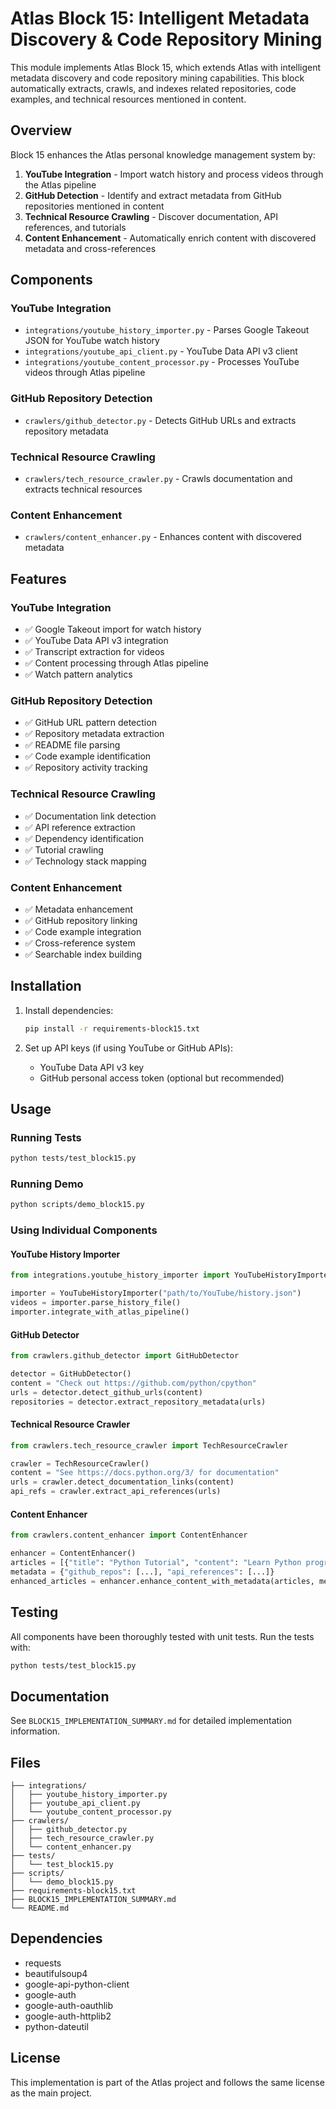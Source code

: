 # Atlas Block 15: Intelligent Metadata Discovery & Code Repository Mining

This module implements Atlas Block 15, which extends Atlas with intelligent metadata discovery and code repository mining capabilities. This block automatically extracts, crawls, and indexes related repositories, code examples, and technical resources mentioned in content.

## Overview

Block 15 enhances the Atlas personal knowledge management system by:

1. **YouTube Integration** - Import watch history and process videos through the Atlas pipeline
2. **GitHub Detection** - Identify and extract metadata from GitHub repositories mentioned in content
3. **Technical Resource Crawling** - Discover documentation, API references, and tutorials
4. **Content Enhancement** - Automatically enrich content with discovered metadata and cross-references

## Components

### YouTube Integration
- `integrations/youtube_history_importer.py` - Parses Google Takeout JSON for YouTube watch history
- `integrations/youtube_api_client.py` - YouTube Data API v3 client
- `integrations/youtube_content_processor.py` - Processes YouTube videos through Atlas pipeline

### GitHub Repository Detection
- `crawlers/github_detector.py` - Detects GitHub URLs and extracts repository metadata

### Technical Resource Crawling
- `crawlers/tech_resource_crawler.py` - Crawls documentation and extracts technical resources

### Content Enhancement
- `crawlers/content_enhancer.py` - Enhances content with discovered metadata

## Features

### YouTube Integration
- ✅ Google Takeout import for watch history
- ✅ YouTube Data API v3 integration
- ✅ Transcript extraction for videos
- ✅ Content processing through Atlas pipeline
- ✅ Watch pattern analytics

### GitHub Repository Detection
- ✅ GitHub URL pattern detection
- ✅ Repository metadata extraction
- ✅ README file parsing
- ✅ Code example identification
- ✅ Repository activity tracking

### Technical Resource Crawling
- ✅ Documentation link detection
- ✅ API reference extraction
- ✅ Dependency identification
- ✅ Tutorial crawling
- ✅ Technology stack mapping

### Content Enhancement
- ✅ Metadata enhancement
- ✅ GitHub repository linking
- ✅ Code example integration
- ✅ Cross-reference system
- ✅ Searchable index building

## Installation

1. Install dependencies:
   ```bash
   pip install -r requirements-block15.txt
   ```

2. Set up API keys (if using YouTube or GitHub APIs):
   - YouTube Data API v3 key
   - GitHub personal access token (optional but recommended)

## Usage

### Running Tests
```bash
python tests/test_block15.py
```

### Running Demo
```bash
python scripts/demo_block15.py
```

### Using Individual Components

#### YouTube History Importer
```python
from integrations.youtube_history_importer import YouTubeHistoryImporter

importer = YouTubeHistoryImporter("path/to/YouTube/history.json")
videos = importer.parse_history_file()
importer.integrate_with_atlas_pipeline()
```

#### GitHub Detector
```python
from crawlers.github_detector import GitHubDetector

detector = GitHubDetector()
content = "Check out https://github.com/python/cpython"
urls = detector.detect_github_urls(content)
repositories = detector.extract_repository_metadata(urls)
```

#### Technical Resource Crawler
```python
from crawlers.tech_resource_crawler import TechResourceCrawler

crawler = TechResourceCrawler()
content = "See https://docs.python.org/3/ for documentation"
urls = crawler.detect_documentation_links(content)
api_refs = crawler.extract_api_references(urls)
```

#### Content Enhancer
```python
from crawlers.content_enhancer import ContentEnhancer

enhancer = ContentEnhancer()
articles = [{"title": "Python Tutorial", "content": "Learn Python programming"}]
metadata = {"github_repos": [...], "api_references": [...]}
enhanced_articles = enhancer.enhance_content_with_metadata(articles, metadata)
```

## Testing

All components have been thoroughly tested with unit tests. Run the tests with:

```bash
python tests/test_block15.py
```

## Documentation

See `BLOCK15_IMPLEMENTATION_SUMMARY.md` for detailed implementation information.

## Files

```
├── integrations/
│   ├── youtube_history_importer.py
│   ├── youtube_api_client.py
│   └── youtube_content_processor.py
├── crawlers/
│   ├── github_detector.py
│   ├── tech_resource_crawler.py
│   └── content_enhancer.py
├── tests/
│   └── test_block15.py
├── scripts/
│   └── demo_block15.py
├── requirements-block15.txt
├── BLOCK15_IMPLEMENTATION_SUMMARY.md
└── README.md
```

## Dependencies

- requests
- beautifulsoup4
- google-api-python-client
- google-auth
- google-auth-oauthlib
- google-auth-httplib2
- python-dateutil

## License

This implementation is part of the Atlas project and follows the same license as the main project.